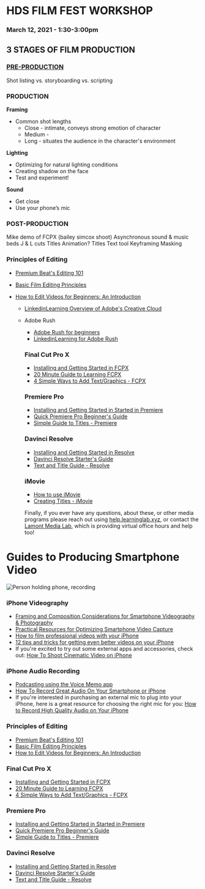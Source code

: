 # HDS FILM FEST WORKSHOP
### March 12, 2021 - 1:30-3:00pm

## 3 STAGES OF FILM PRODUCTION

### [PRE-PRODUCTION]()

Shot listing vs. storyboarding vs. scripting

### PRODUCTION

**Framing**
* Common shot lengths
  * Close - intimate, conveys strong emotion of character
  * Medium -
  * Long - situates the audience in the character's environment

**Lighting**
* Optimizing for natural lighting conditions
* Creating shadow on the face
* Test and experiment!

**Sound**
* Get close
* Use your phone’s mic

### POST-PRODUCTION

Mike demo of FCPX (bailey simcox shoot)
Asynchronous sound & music beds
J & L cuts
Titles
Animation?
Titles
Text tool
Keyframing
Masking

### Principles of Editing

- [Premium Beat's Editing 101](https://www.premiumbeat.com/blog/video-editing-101/)
- [Basic Film Editing Principles](https://motionarray.com/learn/filmmaking/basic-film-editing-principles/)
- [How to Edit Videos for Beginners: An Introduction](https://www.borrowlenses.com/blog/how-to-edit-video-for-beginners/)


  * [LinkedinLearning Overview of Adobe's Creative Cloud](https://www.linkedin.com/learning/creative-cloud-crash-course)
  * Adobe Rush
    * [Adobe Rush for beginners](https://www.youtube.com/watch?v=YsGQ_Bwi6Zg)
    * [LinkedinLearning for Adobe Rush](https://www.linkedin.com/learning/creative-cloud-crash-course)

    ### Final Cut Pro X

    - [Installing and Getting Started in FCPX](http://resources.learninglab.xyz/simple/people/casey-c/FCPX-getStarted)
    - [20 Minute Guide to Learning FCPX](https://www.youtube.com/watch?v=ygBlgaT78mM)
    - [4 Simple Ways to Add Text/Graphics - FCPX](https://www.premiumbeat.com/blog/4-simple-ways-to-add-text-and-titles-in-final-cut-pro-x/)

    ### Premiere Pro

    - [Installing and Getting Started in Started in Premiere](http://resources.learninglab.xyz/simple/people/casey-c/Premiere-getStarted)
    - [Quick Premiere Pro Beginner's Guide](https://www.youtube.com/watch?v=Hls3Tp7JS8E)
    - [Simple Guide to Titles - Premiere](https://blog.pond5.com/8629-how-to-create-video-titles-in-adobe-premiere-pro/)

    ### Davinci Resolve

    - [Installing and Getting Started in Resolve](http://resources.learninglab.xyz/simple/people/casey-c/Resolve-getStarted)
    - [Davinci Resolve Starter's Guide](https://www.youtube.com/watch?v=4o-XE-DorMw)
    - [Text and Title Guide - Resolve](https://motionarray.com/learn/davinci-resolve/davinci-resolve-titles-tutorial/)


    ### iMovie

    - [How to use iMovie](https://www.youtube.com/watch?v=aRLT9L_L1Pw)
    - [Creating Titles - iMovie](https://www.idownloadblog.com/2019/08/21/add-edit-imovie-title-mac-ios/)


    Finally, if you ever have any questions, about these, or other media programs please reach out using [help.learninglab.xyz](https://airtable.com/shr3Svx4ZM0IyoSAx), or contact the [Lamont Media Lab](https://library.harvard.edu/services-tools/lamont-multimedia-lab), which is providing virtual office hours and help too!



# Guides to Producing Smartphone Video

![Person holding phone, recording](https://cdn.fstoppers.com/styles/large-16-9/s3/lead/2015/05/20150526-img_0056.jpg)

### iPhone Videography

- [Framing and Composition Considerations for Smartphone Videography & Photography](https://spark.adobe.com/page/qJHuu5kH4oXHr/)
- [Practical Resources for Optimizing Smartphone Video Capture](https://spark.adobe.com/page/LmQH0BMLfWghT/)
- [How to film professional videos with your iPhone](https://www.youtube.com/watch?v=g8a4F6mVX64)
- [12 tips and tricks for getting even better videos on your iPhone](https://www.cnet.com/how-to/12-iphone-11-tips-and-tricks-for-getting-even-better-videos/)
- If you're excited to try out some external apps and accessories, check out: [How To Shoot Cinematic Video on iPhone](https://www.youtube.com/watch?v=jssND1uP3K8)

### iPhone Audio Recording
- [Podcasting using the Voice Memo app](https://www.youtube.com/watch?v=LeGq-5SYqXQ&feature=youtu.be)
- [How To Record Great Audio On Your Smartphone or iPhone](https://www.youtube.com/watch?v=uta6A20_vMc)
- If you're interested in purchasing an external mic to plug into your iPhone, here is a great resource for choosing the right mic for you: [How to Record High Quality Audio on Your iPhone](https://virtuosocentral.com/how-to-record-high-quality-audio-on-your-iphone/)

### Principles of Editing

- [Premium Beat's Editing 101](https://www.premiumbeat.com/blog/video-editing-101/)
- [Basic Film Editing Principles](https://motionarray.com/learn/filmmaking/basic-film-editing-principles/)
- [How to Edit Videos for Beginners: An Introduction](https://www.borrowlenses.com/blog/how-to-edit-video-for-beginners/)

### Final Cut Pro X

- [Installing and Getting Started in FCPX](http://resources.learninglab.xyz/simple/people/casey-c/FCPX-getStarted)
- [20 Minute Guide to Learning FCPX](https://www.youtube.com/watch?v=ygBlgaT78mM)
- [4 Simple Ways to Add Text/Graphics - FCPX](https://www.premiumbeat.com/blog/4-simple-ways-to-add-text-and-titles-in-final-cut-pro-x/)

### Premiere Pro

- [Installing and Getting Started in Started in Premiere](http://resources.learninglab.xyz/simple/people/casey-c/Premiere-getStarted)
- [Quick Premiere Pro Beginner's Guide](https://www.youtube.com/watch?v=Hls3Tp7JS8E)
- [Simple Guide to Titles - Premiere](https://blog.pond5.com/8629-how-to-create-video-titles-in-adobe-premiere-pro/)

### Davinci Resolve

- [Installing and Getting Started in Resolve](http://resources.learninglab.xyz/simple/people/casey-c/Resolve-getStarted)
- [Davinci Resolve Starter's Guide](https://www.youtube.com/watch?v=4o-XE-DorMw)
- [Text and Title Guide - Resolve](https://motionarray.com/learn/davinci-resolve/davinci-resolve-titles-tutorial/)
